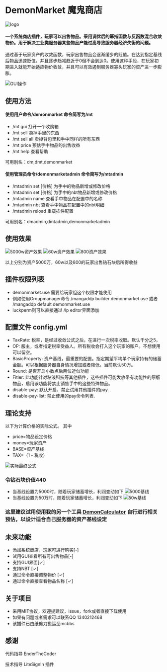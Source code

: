 # DemonMarket 魔鬼商店
![logo](https://raw.githubusercontent.com/Tining123/DemonMarket/master/src/main/img/logo.png)

#### 一个系统商店插件，玩家可以出售物品。采用调优后的幂指函数与反函数混合收敛物价。用于解决工业类服务器某些物品产能过高导致服务器经济失衡的问题。
通过基于玩家资产的收敛函数，玩家出售物品会逐渐缓步的贬值。在达到指定基线后物品迅速贬值，并且逐步趋减趋近于0但不会到达0。使用这种手段，在玩家初期进入就能开始适应物价收敛，并且可以有效遏制服务器寡头玩家的资产进一步膨胀。

![GUI操作](https://raw.githubusercontent.com/Tining123/DemonMarket/master/src/main/img/gui_thumb2.gif)

## 使用方法
#### 使用用户命令/demonmarket 命令简写为/mt
+ /mt gui 打开一个收购箱
+ /mt sell 卖掉手里的东西
+ /mt sell all 卖掉背包里和手中同样的所有东西
+ /mt price 预估手中物品的出售收益
+ /mt help 查看帮助

可用别名：dm,dmt,demonmarket

#### 使用管理员命令/demonmarketadmin 命令简写为/mtadmin
+ /mtadmin set [价格] 为手中的物品新增或修改价格
+ /mtadmin set [价格] 为手中的nbt物品新增或修改价格
+ /mtadmin name 查看手中物品在配置中的名称
+ /mtadmin nbt 查看手中物品在配置中的nbt明细
+ /mtadmin reload 重载插件配置

可用别名：dmadmin,dmtadmin,demonmarketadmin

## 使用效果
![5000w资产效果](https://raw.githubusercontent.com/Tining123/DemonMarket/master/src/main/img/5000w.jpg)
![60w资产效果](https://raw.githubusercontent.com/Tining123/DemonMarket/master/src/main/img/60w.jpg)
![800资产效果](https://raw.githubusercontent.com/Tining123/DemonMarket/master/src/main/img/800.jpg)


以上分别为资产5000万，60w以及800的玩家出售钻石块后所得收益
## 插件权限列表
+ demonmarket.use 需要给玩家组这个权限才能使用
+ 例如使用Groupmanager命令 /mangaddp builder demonmarket.use 或者 /mangaddp default demonmarket.use
+ luckperm则可以直接通过 /lp editor界面添加
## 配置文件 config.yml
+ TaxRate: 税率，是经过收敛公式之后，在进行一次税率收取。默认千分之5，
+ OP: 服主，或者指定税率受益人。所有税收会打入这个玩家的账户。不想使用可以留空。
+ BasicProperty: 资产基线，最重要的配置。指定期望平均单个玩家持有的储蓄金额。可以根据服务器自身情况增加或者降低。当前默认50万。
+ Round: 是否开启小数点后两位近似功能
+ Fitler: 此功能针对粘液科技等其他插件，这些插件可能发放带有功能性的原版物品，启用该功能将禁止销售手中的这些特殊物品。
+ disable-pay: 默认开启，禁止试用其他插件的pay.
+ disable-pay-list: 禁止使用的pay命令列表.
## 理论支持
以下为计算价格的实际公式。 其中
+ price=物品设定价格
+ money=玩家资产
+ BASE=资产基线
+ TAX=（1 - 税收）

![实际最终公式](https://raw.githubusercontent.com/Tining123/DemonMarket/master/src/main/img/math.png)

### 令钻石块价值440
+ 当基线设置为5000时，随着玩家储蓄增长，利润变动如下
![5000基线](https://raw.githubusercontent.com/Tining123/DemonMarket/master/src/main/img/5kbasic.png)
+ 当基线设置为50万时，随着玩家储蓄增长，利润变动如下
![50w基线](https://raw.githubusercontent.com/Tining123/DemonMarket/master/src/main/img/50wbasic.png)

### 这里建议试用使用我的另一个工具 [DemonCalculator](https://github.com/Tining123/DemonCalculator) 自行进行相关预估，以设计适合自己服务器的资产基线设定

## 未来功能
+ 添加系统商店，玩家可进行购买[-]
+ 试用GUI查看所有可出售物品[-]
+ 支持GUI界面[✓]
+ 支持NBT [✓]
+ 通过命令直接调整物价 [✓]
+ 通过命令直接查看物品名称 [✓]
## 关于项目
+ 采用MIT协议，欢迎提建议，issue，fork或者直接下载使用
+ 如果有问题或者需求可以联系QQ 1340212468
+ 该插件已由纸劈刀搬运至mcbbs
## 感谢
代码指导 EnderTheCoder

技术指导 LiteSignIn 插件
